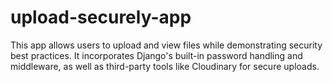 # upload-securely-app
This app allows users to upload and view files while demonstrating security best practices. It incorporates Django's built-in password handling and middleware, as well as third-party tools like Cloudinary for secure uploads.
